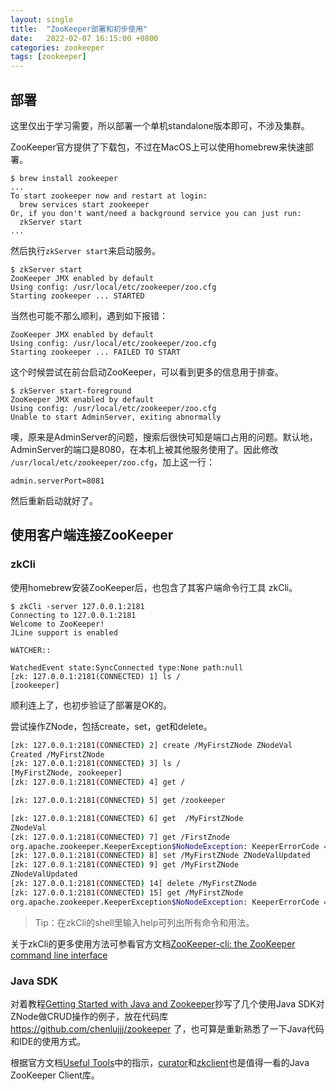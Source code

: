 ```yaml
---
layout: single
title:  "ZooKeeper部署和初步使用"
date:   2022-02-07 16:15:00 +0800
categories: zookeeper
tags: [zookeeper]
---
```


## 部署

这里仅出于学习需要，所以部署一个单机standalone版本即可，不涉及集群。

ZooKeeper官方提供了下载包，不过在MacOS上可以使用homebrew来快速部署。
```
$ brew install zookeeper
...
To start zookeeper now and restart at login:
  brew services start zookeeper
Or, if you don't want/need a background service you can just run:
  zkServer start
...
```
然后执行`zkServer start`来启动服务。
```
$ zkServer start
ZooKeeper JMX enabled by default
Using config: /usr/local/etc/zookeeper/zoo.cfg
Starting zookeeper ... STARTED
```
当然也可能不那么顺利，遇到如下报错：
```
ZooKeeper JMX enabled by default
Using config: /usr/local/etc/zookeeper/zoo.cfg
Starting zookeeper ... FAILED TO START
```
这个时候尝试在前台启动ZooKeeper，可以看到更多的信息用于排查。
```
$ zkServer start-foreground
ZooKeeper JMX enabled by default
Using config: /usr/local/etc/zookeeper/zoo.cfg
Unable to start AdminServer, exiting abnormally
```
噢，原来是AdminServer的问题，搜索后很快可知是端口占用的问题。默认地，AdminServer的端口是8080，在本机上被其他服务使用了。因此修改 `/usr/local/etc/zookeeper/zoo.cfg`，加上这一行：
```
admin.serverPort=8081
```
然后重新启动就好了。

## 使用客户端连接ZooKeeper

### zkCli

使用homebrew安装ZooKeeper后，也包含了其客户端命令行工具 zkCli。
```shell
$ zkCli -server 127.0.0.1:2181
Connecting to 127.0.0.1:2181
Welcome to ZooKeeper!
JLine support is enabled

WATCHER::

WatchedEvent state:SyncConnected type:None path:null
[zk: 127.0.0.1:2181(CONNECTED) 1] ls /
[zookeeper]
```
顺利连上了，也初步验证了部署是OK的。

尝试操作ZNode，包括create，set，get和delete。
```sh
[zk: 127.0.0.1:2181(CONNECTED) 2] create /MyFirstZNode ZNodeVal
Created /MyFirstZNode
[zk: 127.0.0.1:2181(CONNECTED) 3] ls /
[MyFirstZNode, zookeeper]
[zk: 127.0.0.1:2181(CONNECTED) 4] get /

[zk: 127.0.0.1:2181(CONNECTED) 5] get /zookeeper

[zk: 127.0.0.1:2181(CONNECTED) 6] get  /MyFirstZNode
ZNodeVal
[zk: 127.0.0.1:2181(CONNECTED) 7] get /FirstZnode
org.apache.zookeeper.KeeperException$NoNodeException: KeeperErrorCode = NoNode for /FirstZnode
[zk: 127.0.0.1:2181(CONNECTED) 8] set /MyFirstZNode ZNodeValUpdated
[zk: 127.0.0.1:2181(CONNECTED) 9] get /MyFirstZNode
ZNodeValUpdated
[zk: 127.0.0.1:2181(CONNECTED) 14] delete /MyFirstZNode
[zk: 127.0.0.1:2181(CONNECTED) 15] get /MyFirstZNode
org.apache.zookeeper.KeeperException$NoNodeException: KeeperErrorCode = NoNode for /MyFirstZNode
```
> Tip：在zkCli的shell里输入help可列出所有命令和用法。

关于zkCli的更多使用方法可参看官方文档[ZooKeeper-cli: the ZooKeeper command line interface](https://zookeeper.apache.org/doc/current/zookeeperCLI.html)

### Java SDK

对着教程[Getting Started with Java and Zookeeper](https://www.baeldung.com/java-zookeeper)抄写了几个使用Java SDK对ZNode做CRUD操作的例子，放在代码库 https://github.com/chenlujjj/zookeeper 了，也可算是重新熟悉了一下Java代码和IDE的使用方式。

根据官方文档[Useful Tools](https://cwiki.apache.org/confluence/display/ZOOKEEPER/UsefulTools)中的指示，[curator](https://github.com/Netflix/curator)和[zkclient](https://github.com/sgroschupf/zkclient)也是值得一看的Java ZooKeeper Client库。